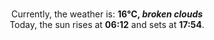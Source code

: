 <p  align="center"><br/>Currently, the weather is: <b> 16°C, <i>broken clouds</i></b></br>Today, the sun rises at <b>06:12</b> and sets at <b>17:54</b>.</p>
